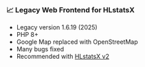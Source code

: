 ### 📈 Legacy Web Frontend for HLstatsX
- Legacy version 1.6.19 (2025)
- PHP 8+
- Google Map replaced with OpenStreetMap
- Many bugs fixed
- Recommended with [HLstatsX v2](https://github.com/SnipeZilla/HLstatsX-v2)
